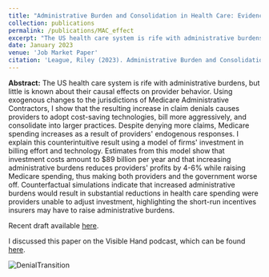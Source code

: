 ```yaml
---
title: "Administrative Burden and Consolidation in Health Care: Evidence from Medicare Contractor Transitions"
collection: publications
permalink: /publications/MAC_effect
excerpt: "The US health care system is rife with administrative burdens, but little is known about their causal effects on provider behavior. Using exogenous changes to the jurisdictions of Medicare Administrative Contractors, I show that the resulting increase in claim denials causes providers to adopt cost-saving technologies, bill more aggressively, and consolidate into larger practices. Despite denying more claims, Medicare spending increases as a result of providers' endogenous responses. I explain this counterintuitive result using a model of firms' investment in billing effort and technology. Estimates from this model show that investment costs amount to $89 billion per year and that increasing administrative burdens reduces providers' profits by 4-6% while raising Medicare spending, thus making both providers and the government worse off. Counterfactual simulations indicate that increased administrative burdens would result in substantial reductions in health care spending were providers unable to adjust investment, highlighting the short-run incentives insurers may have to raise administrative burdens."
date: January 2023
venue: 'Job Market Paper'
citation: 'League, Riley (2023). Administrative Burden and Consolidation in Health Care: Evidence from Medicare Contractor Transitions. _Working Paper_.'
---
```


**Abstract:** The US health care system is rife with administrative burdens, but little is known about their causal effects on provider behavior. Using exogenous changes to the jurisdictions of Medicare Administrative Contractors, I show that the resulting increase in claim denials causes providers to adopt cost-saving technologies, bill more aggressively, and consolidate into larger practices. Despite denying more claims, Medicare spending increases as a result of providers' endogenous responses. I explain this counterintuitive result using a model of firms' investment in billing effort and technology. Estimates from this model show that investment costs amount to \$89 billion per year and that increasing administrative burdens reduces providers' profits by 4-6% while raising Medicare spending, thus making both providers and the government worse off. Counterfactual simulations indicate that increased administrative burdens would result in substantial reductions in health care spending were providers unable to adjust investment, highlighting the short-run incentives insurers may have to raise administrative burdens.

Recent draft available [here](https://rileyleague.github.io/files/MAC_transitions.pdf).

I discussed this paper on the Visible Hand podcast, which can be found [here](https://www.thevisiblehand.uk/episodes/episode-52).

![DenialTransition](https://rileyleague.github.io/images/transition_deny.png)
